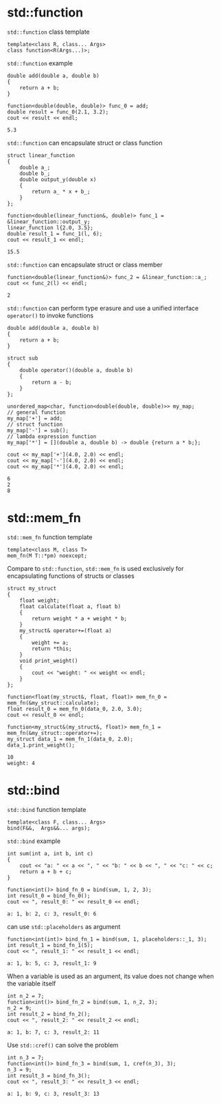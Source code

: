 # std::function
`std::function` class template
```
template<class R, class... Args>
class function<R(Args...)>;
```
`std::function` example
```
double add(double a, double b)
{
    return a + b;
}

function<double(double, double)> func_0 = add;
double result = func_0(2.1, 3.2);
cout << result << endl;
```
```
5.3
```
`std::function` can encapsulate struct or class function
```
struct linear_function
{
    double a_;
    double b_;
    double output_y(double x)
    {
        return a_ * x + b_;
    }
};

function<double(linear_function&, double)> func_1 = &linear_function::output_y;
linear_function l{2.0, 3.5};
double result_1 = func_1(l, 6);
cout << result_1 << endl;
```
```
15.5
```
`std::function` can encapsulate struct or class member
```
function<double(linear_function&)> func_2 = &linear_function::a_;
cout << func_2(l) << endl;
```
```
2
```
`std::function` can perform type erasure and use a unified interface `operator()` to invoke functions
```
double add(double a, double b)
{
    return a + b;
}

struct sub
{
    double operator()(double a, double b)
    {
        return a - b;
    }
};

unordered_map<char, function<double(double, double)>> my_map;
// general function
my_map['+'] = add;
// struct function
my_map['-'] = sub();
// lambda expression function
my_map['*'] = [](double a, double b) -> double {return a * b;};

cout << my_map['+'](4.0, 2.0) << endl;
cout << my_map['-'](4.0, 2.0) << endl;
cout << my_map['*'](4.0, 2.0) << endl;
```
```
6
2
8
```

# std::mem_fn
`std::mem_fn` function template
```
template<class M, class T>
mem_fn(M T::*pm) noexcept;
```
Compare to `std::function`, `std::mem_fn` is used exclusively for encapsulating functions of structs or classes
```
struct my_struct
{
    float weight;
    float calculate(float a, float b)
    {
        return weight * a + weight * b;
    }
    my_struct& operator+=(float a)
    {
        weight += a;
        return *this;
    }
    void print_weight()
    {
        cout << "weight: " << weight << endl;
    }
};

function<float(my_struct&, float, float)> mem_fn_0 = mem_fn(&my_struct::calculate);
float result_0 = mem_fn_0(data_0, 2.0, 3.0);
cout << result_0 << endl;

function<my_struct&(my_struct&, float)> mem_fn_1 = mem_fn(&my_struct::operator+=);
my_struct data_1 = mem_fn_1(data_0, 2.0);
data_1.print_weight();
```
```
10
weight: 4
```
# std::bind
`std::bind` function template
```
template<class F, class... Args>
bind(F&&,  Args&&... args);
```
`std::bind` example
```
int sum(int a, int b, int c)
{
    cout << "a: " << a << ", " << "b: " << b << ", " << "c: " << c;
    return a + b + c;
}

function<int()> bind_fn_0 = bind(sum, 1, 2, 3);
int result_0 = bind_fn_0();
cout << ", result_0: " << result_0 << endl;
```
```
a: 1, b: 2, c: 3, result_0: 6
```
can use `std::placeholders` as argument
```
function<int(int)> bind_fn_1 = bind(sum, 1, placeholders::_1, 3);
int result_1 = bind_fn_1(5);
cout << ", result_1: " << result_1 << endl;
```
```
a: 1, b: 5, c: 3, result_1: 9
```
When a variable is used as an argument, its value does not change when the variable itself
```
int n_2 = 7;
function<int()> bind_fn_2 = bind(sum, 1, n_2, 3);
n_2 = 9;
int result_2 = bind_fn_2();
cout << ", result_2: " << result_2 << endl;
```
```
a: 1, b: 7, c: 3, result_2: 11
```
Use `std::cref()` can solve the problem
```
int n_3 = 7;
function<int()> bind_fn_3 = bind(sum, 1, cref(n_3), 3);
n_3 = 9;
int result_3 = bind_fn_3();
cout << ", result_3: " << result_3 << endl;
```
```
a: 1, b: 9, c: 3, result_3: 13
```